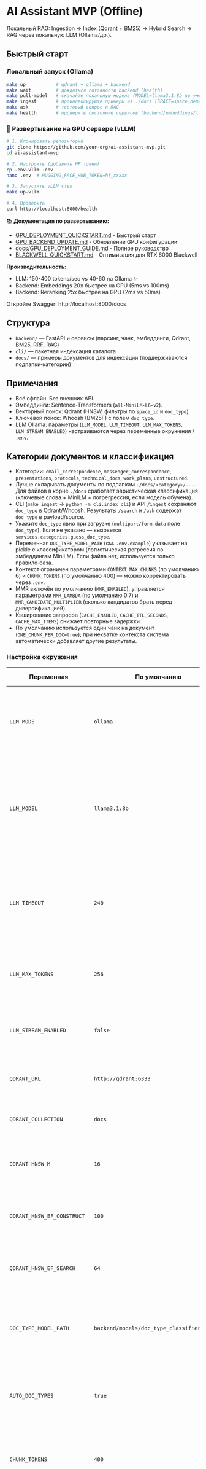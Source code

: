 
# AI Assistant MVP (Offline)

Локальный RAG: Ingestion → Index (Qdrant + BM25) → Hybrid Search → RAG через локальную LLM (Ollama/др.).

## Быстрый старт

### Локальный запуск (Ollama)

```bash
make up           # qdrant + ollama + backend
make wait         # дождаться готовности backend (health)
make pull-model   # скачайте локальную модель (MODEL=llama3.1:8b по умолчанию)
make ingest       # проиндексируйте примеры из ./docs (SPACE=space_demo)
make ask          # тестовый вопрос к RAG
make health       # проверить состояние сервисов (backend/embeddings/llm/qdrant)
```

### 🚀 Развертывание на GPU сервере (vLLM)

```bash
# 1. Клонировать репозиторий
git clone https://github.com/your-org/ai-assistant-mvp.git
cd ai-assistant-mvp

# 2. Настроить (добавить HF токен)
cp .env.vllm .env
nano .env  # HUGGING_FACE_HUB_TOKEN=hf_xxxxx

# 3. Запустить vLLM стек
make up-vllm

# 4. Проверить
curl http://localhost:8000/health
```

📚 **Документация по развертыванию:**
- [GPU_DEPLOYMENT_QUICKSTART.md](GPU_DEPLOYMENT_QUICKSTART.md) - Быстрый старт
- [GPU_BACKEND_UPDATE.md](GPU_BACKEND_UPDATE.md) - Обновление GPU конфигурации
- [docs/GPU_DEPLOYMENT_GUIDE.md](docs/GPU_DEPLOYMENT_GUIDE.md) - Полное руководство
- [BLACKWELL_QUICKSTART.md](BLACKWELL_QUICKSTART.md) - Оптимизация для RTX 6000 Blackwell

**Производительность:**
- LLM: 150-400 tokens/sec vs 40-60 на Ollama ✨
- Backend: Embeddings 20x быстрее на GPU (5ms vs 100ms)
- Backend: Reranking 25x быстрее на GPU (2ms vs 50ms)

Откройте Swagger: http://localhost:8000/docs

## Структура
- `backend/` — FastAPI и сервисы (парсинг, чанк, эмбеддинги, Qdrant, BM25, RRF, RAG)
- `cli/` — пакетная индексация каталога
- `docs/` — примеры документов для индексации (поддерживаются подпапки‑категории)

## Примечания
- Всё офлайн. Без внешних API.
- Эмбеддинги: Sentence-Transformers (`all-MiniLM-L6-v2`).
- Векторный поиск: Qdrant (HNSW, фильтры по `space_id` и `doc_type`).
- Ключевой поиск: Whoosh (BM25F) с полем `doc_type`.
- LLM Ollama: параметры (`LLM_MODEL`, `LLM_TIMEOUT`, `LLM_MAX_TOKENS`, `LLM_STREAM_ENABLED`) настраиваются через переменные окружения / `.env`.

## Категории документов и классификация
- Категории: `email_correspondence`, `messenger_correspondence`, `presentations`, `protocols`, `technical_docs`, `work_plans`, `unstructured`.
- Лучше складывать документы по подпапкам `./docs/<category>/...`. Для файлов в корне `./docs` сработает эвристическая классификация (ключевые слова + MiniLM + логрегрессия, если модель обучена).
- CLI (`make ingest` → `python -m cli.index_cli`) и API `/ingest` сохраняют `doc_type` в Qdrant/Whoosh. Результаты `/search` и `/ask` содержат `doc_type` в payload/source.
- Укажите `doc_type` явно при загрузке (`multipart/form-data` поле `doc_type`). Если не указано — вызовется `services.categories.guess_doc_type`.
- Переменная `DOC_TYPE_MODEL_PATH` (см. `.env.example`) указывает на pickle с классификатором (логистическая регрессия по эмбеддингам MiniLM). Если файла нет, используется только правило‑база.
- Контекст ограничен параметрами `CONTEXT_MAX_CHUNKS` (по умолчанию 6) и `CHUNK_TOKENS` (по умолчанию 400) — можно корректировать через `.env`.
- MMR включён по умолчанию (`MMR_ENABLED`), управляется параметрами `MMR_LAMBDA` (по умолчанию 0.7) и `MMR_CANDIDATE_MULTIPLIER` (сколько кандидатов брать перед диверсификацией).
- Кэширование запросов (`CACHE_ENABLED`, `CACHE_TTL_SECONDS`, `CACHE_MAX_ITEMS`) снижает повторные задержки.
- По умолчанию используется один чанк на документ (`ONE_CHUNK_PER_DOC=true`); при нехватке контекста система автоматически добавляет другие результаты.

### Настройка окружения
| Переменная | По умолчанию | Описание | Изменение параметра |
|------------|--------------|----------|--------------------|
| `LLM_MODE` | `ollama` | Провайдер LLM (`ollama`, `none`, подготовка к `vllm`/`tgi`). | Переключение на `vllm/tgi` ускоряет генерацию (нужен GPU); `none` выключает ответы. Диапазон: `ollama` / `vllm` / `tgi` / `none`. |
| `LLM_MODEL` | `llama3.1:8b` | Имя модели для генерации ответов. | Более крупная модель = качество↑, задержка/память↑; более лёгкая = быстрее, но точность↓. Диапазон: любая модель, поддерживаемая выбранным провайдером. |
| `LLM_TIMEOUT` | `240` | Таймаут запроса к LLM (сек). | Увеличить — меньше таймаутов, но дольше ждать; уменьшить — быстрее фейл, возможны ложные таймауты. Разумно: 60–600 с. |
| `LLM_MAX_TOKENS` | `256` | Максимум новых токенов в ответе (ограничивает длину). | ↑ — полнота↑, latency↑; ↓ — быстрее, но риск усечённых ответов. Разумно: 64–512. |
| `LLM_STREAM_ENABLED` | `false` | Если `true`, Ollama шлёт поток; backend собирает его куски. | Вкл. — сокращает TTFB; выкл. — проще обработка, но ответ целиком. Варианты: `true`/`false`. |
| `QDRANT_URL` | `http://qdrant:6333` | Адрес Qdrant. | Локальный/удалённый кластер; зависит от развертывания. |
| `QDRANT_COLLECTION` | `docs` | Название коллекции. | Можно разделять среды (prod/stage) отдельными коллекциями. |
| `QDRANT_HNSW_M` | `16` | Параметр `m` (разветвлённость графа) при создании коллекции. | ↑ — recall↑, память/индексация↑; ↓ — легче по ресурсам. Разумно: 12–32. |
| `QDRANT_HNSW_EF_CONSTRUCT` | `100` | `ef_construct` для индекса HNSW. | ↑ — точность индексации↑, но запись медленнее; ↓ — наоборот. Разумно: 80–200. |
| `QDRANT_HNSW_EF_SEARCH` | `64` | `ef` при поиске (баланс точности/латентности). | ↑ — recall↑, latency↑; ↓ — быстрее, но риск пропусков. Разумно: 32–128. |
| `DOC_TYPE_MODEL_PATH` | `backend/models/doc_type_classifier.joblib` | Путь к классификатору типов документов. | Указать свой путь — использовать новую модель; пусто — только эвристики. Значение: произвольный путь к `.joblib`. |
| `AUTO_DOC_TYPES` | `true` | Автодобавление `doc_types` по ключевым словам запроса. | Вкл. — меньше шума, но зависит от словаря; выкл. — полный контроль у клиента. Варианты: `true`/`false`. |
| `CHUNK_TOKENS` | `400` | Размер чанка при индексации (словами). | ↑ — меньше чанков, но тяжёлый контекст; ↓ — точнее, но больше записей. Разумно: 200–800. |
| `CHUNK_OVERLAP` | `50` | Перехлёст чанков (слов). | ↑ — меньше разрывов, но больше объём; ↓ — быстрее индексация, риск потери связок. Разумно: 30–200. |
| `CONTEXT_MAX_CHUNKS` | `6` | Максимальное число чанков, передаваемых в LLM. | ↑ — больше фактов, latency↑; ↓ — быстрее, но риск пропусков. Разумно: 4–10. |
| `ONE_CHUNK_PER_DOC` | `true` | Сильно ограничивает результат по одному чанку каждого документа с адаптивной догрузкой. | Вкл. — меньше дубликатов, токенов↓; выкл. — больше деталей из одного документа. Варианты: `true`/`false`. |
| `CONTEXT_SNIPPET_MAX_CHARS` | `600` | Максимальная длина сжатого фрагмента, передаваемого в промпт. | ↑ — контекст богаче, latency↑; ↓ — быстрее, но риск усечений. Разумно: 400–1000. |
| `TOP_K_DEFAULT` | `6` | Базовое значение `top_k` (адаптивно корректируется). | ↑ — больше кандидатов, latency↑; ↓ — быстрее, но меньше вариантов. Разумно: 4–8. |
| `TOP_K_MIN` | `4` | Минимальное `top_k` для “узких” запросов. | ↑ — даже узкие запросы берут больше контента; ↓ — агрессивно сжимаем контекст. Разумно: 3–5. |
| `TOP_K_MAX` | `8` | Верхний предел `top_k` для “широких” запросов. | ↑ — запас для широких запросов, latency↑; ↓ — быстрее, но меньше покрытия. Разумно: 6–10. |
| `MMR_ENABLED` | `true` | Включает Maximal Marginal Relevance перед RAG. | Вкл. — разнообразие↑; выкл. — быстрее, но больше повторов. Варианты: `true`/`false`. |
| `MMR_LAMBDA` | `0.7` | Баланс релевантность/диверсификация (0–1). | →1 — ближе к запросу; →0 — больше разнообразия. Диапазон: 0.3–0.9. |
| `MMR_CANDIDATE_MULTIPLIER` | `3` | Во сколько раз расширять пул кандидатов перед MMR. | ↑ — качество↑, latency↑; ↓ — быстрее, но меньше эффект MMR. Разумно: 2–4. |
| `CACHE_ENABLED` | `true` | Включает кэш для `/search` и `/ask`. | Вкл. — повторные запросы быстрее; выкл. — всегда свежие ответы. Варианты: `true`/`false`. |
| `CACHE_TTL_SECONDS` | `300` | TTL (сек) для элементов кэша. | ↑ — больше reuse, но риск устаревших ответов; ↓ — чаще обновляется. Разумно: 60–900. |
| `CACHE_MAX_ITEMS` | `256` | Максимум элементов в кэше (LRU). | ↑ — выше hit rate, память↑; ↓ — экономия памяти. Разумно: 128–512. |
| `RERANK_ENABLED` | `false` | Включает cross-encoder rerank. | Вкл. — качество↑, задержка↑; выкл. — быстрее. Варианты: `true`/`false`. |
| `RERANK_MODEL` | `cross-encoder/ms-marco-MiniLM-L-6-v2` | HuggingFace модель для rerank. | Более тяжёлая модель = точность↑/ресурсы↑; лёгкая — наоборот. |
| `RERANK_MAX_CANDIDATES` | `32` | Сколько кандидатов передавать reranker. | ↑ — качество↑, latency↑; ↓ — быстрее. Разумно: 16–64. |
| `RERANK_BATCH_SIZE` | `16` | Батч при инференсе cross-encoder. | ↑ — лучше для GPU, память↑; ↓ — безопаснее на CPU. Разумно: 8–32. |
- После обновления схемы рекомендуется пересобрать индекс: `make ingest SPACE=<space>`.
- Для обучения/обновления классификатора: `make train-doctypes` (выполняется внутри backend-контейнера, сохраняет модель по пути `/app/backend/models/doc_type_classifier.joblib`). Модель монтируется на хост (`./backend/models`), поэтому переживает перезапуски. При необходимости можно вручную заменить `doc_type_classifier.joblib` и перезапустить backend.

### Поиск по категориям
- `/search` и `/ask` принимают параметр/поле `doc_types` (список строк). Пример: `GET /search?q=...&doc_types=email_correspondence&doc_types=protocols`.
- Без указания `doc_types` сервис пытается определить категорию автоматически по тексту запроса; отключить можно через `AUTO_DOC_TYPES=false`.
- Дополнительно можно реализовать запросы в свободной форме (например “найди в email‑переписке”) на стороне клиента, сопоставляя ключевые слова с `doc_types`.

## Healthcheck
- Эндпоинт `GET http://localhost:8000/health` возвращает состояние backend, подключение к Qdrant, загрузку эмбеддера и доступность Ollama.
- Docker healthcheck настроен для `backend` сервиса.
- Эндпоинт `GET http://localhost:8000/metrics` выдаёт агрегированные метрики (латентность, токены, cache hit rate).
- Диаграмма пайплайна: см. [`docs/pipeline_diagram.md`](docs/pipeline_diagram.md) (mermaid-блок описывает обработку `/search` и `/ask`).

## Лицензия
MIT (пример).
